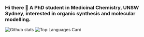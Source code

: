 ### Hi there 👋 A PhD student in Medicinal Chemistry, UNSW Sydney, interested in organic synthesis and molecular modelling.
![Github stats](https://github-readme-stats.vercel.app/api?username=quantaosun&theme=highcontrast&show_icons=true&count_private=true)
![Top Languages Card](https://github-readme-stats.vercel.app/api/top-langs/?username=quantaosun)

<!--
**quantaosun/quantaosun** is a ✨ _special_ ✨ repository because its `README.md` (this file) appears on your GitHub profile.

Here are some ideas to get you started:

- 🔭 I’m currently working on UNSW, Sydney
- 🌱 I’m currently learning Organic Synthesis and Computer Aided Drug Design
- 👯 I’m looking to collaborate on ...
- 🤔 I’m looking for help with ...
- 💬 Ask me about 
- 📫 How to reach me: quantaosun@gmail.com
- 😄 Pronouns: ...
- ⚡ Fun fact: 
-->
